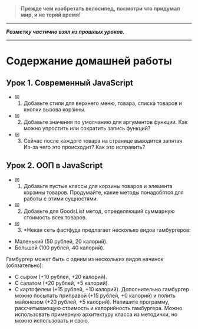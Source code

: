 > **Прежде чем изобретать велосипед, посмотри что придумал мир, и не теряй время!**  
***

***Разметку частично взял из прошлых уроков.*** 
***
# Содержание домашней работы


## Урок 1. Современный JavaScript
- [X] 1. Добавьте стили для верхнего меню, товара, списка товаров и кнопки вызова корзины.
- [X] 2. Добавьте значения по умолчанию для аргументов функции. Как можно упростить или сократить запись функций?
- [X] 3. Сейчас после каждого товара на странице выводится запятая. Из-за чего это происходит? Как это исправить?


## Урок 2. ООП в JavaScript
- [X] 1. Добавьте пустые классы для корзины товаров и элемента корзины товаров. Продумайте, какие методы понадобятся для работы с этими сущностями.
- [X] 2. Добавьте для GoodsList метод, определяющий суммарную стоимость всех товаров.
- [X] 3. *Некая сеть фастфуда предлагает несколько видов гамбургеров:
- Маленький (50 рублей, 20 калорий).
- Большой (100 рублей, 40 калорий).

Гамбургер может быть с одним из нескольких видов начинок (обязательно):
- С сыром (+10 рублей, +20 калорий).
- С салатом (+20 рублей, +5 калорий).
- С картофелем (+15 рублей, +10 калорий).
Дополнительно гамбургер можно посыпать приправой (+15 рублей, +0 калорий) и полить майонезом (+20 рублей, +5 калорий).
Напишите программу, рассчитывающую стоимость и калорийность гамбургера. Можно использовать примерную архитектуру класса из методички, но можно использовать и свою.